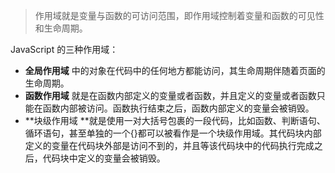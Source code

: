 > 作用域就是变量与函数的可访问范围，即作用域控制着变量和函数的可见性和生命周期。



JavaScript 的三种作用域：

+ **全局作用域** 中的对象在代码中的任何地方都能访问，其生命周期伴随着页面的生命周期。
+ **函数作用域** 就是在函数内部定义的变量或者函数，并且定义的变量或者函数只能在函数内部被访问。函数执行结束之后，函数内部定义的变量会被销毁。
+ **块级作用域 **就是使用一对大括号包裹的一段代码，比如函数、判断语句、循环语句，甚至单独的一个{}都可以被看作是一个块级作用域。其代码块内部定义的变量在代码块外部是访问不到的，并且等该代码块中的代码执行完成之后，代码块中定义的变量会被销毁。

